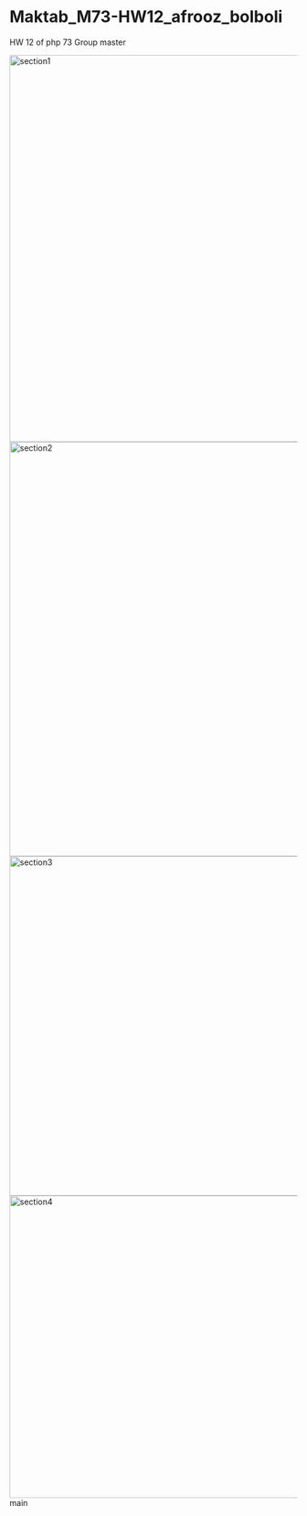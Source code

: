 # Maktab_M73-HW12_afrooz_bolboli
HW 12 of php 73 Group 
 master


<img width="677" alt="section1" src="https://user-images.githubusercontent.com/68796416/185186408-59bf1941-a530-4046-a9ae-fc9a4f5c3ee7.png">
<img width="725" alt="section2" src="https://user-images.githubusercontent.com/68796416/185186419-5c1aa421-3ec4-45f1-94e3-e805ee871cc3.png">
<img width="594" alt="section3" src="https://user-images.githubusercontent.com/68796416/185186440-c008b379-7539-4f3b-a7b7-5c555dcb467f.png">
<img width="529" alt="section4" src="https://user-images.githubusercontent.com/68796416/185186445-fd05570a-99e0-4c3a-bb81-fac6c8c4cd3f.png">
 main
